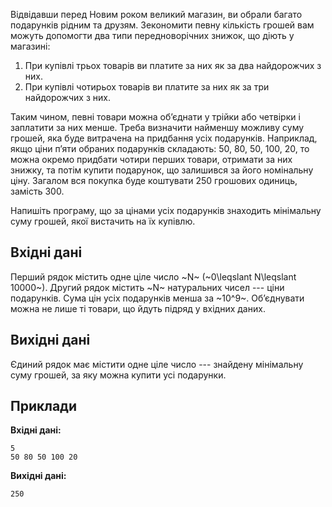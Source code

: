 ﻿Відвідавши перед Новим роком великий магазин, ви обрали багато подарунків рідним та друзям. Зекономити певну кількість грошей вам можуть допомогти два типи передноворічних знижок, що діють у магазині:
1. При купівлі трьох товарів ви платите за них як за два найдорожчих з них.
2. При купівлі чотирьох товарів ви платите за них як за три найдорожчих з них.

Таким чином, певні товари можна об’єднати у трійки або четвірки і заплатити за них менше. Треба визначити найменшу можливу суму грошей, яка буде витрачена на придбання усіх подарунків. Наприклад, якщо ціни п’яти обраних подарунків складають: 50, 80, 50, 100, 20, то можна окремо придбати чотири перших товари, отримати за них знижку, та потім купити подарунок, що залишився за його номінальну ціну. Загалом вся покупка буде коштувати 250 грошових одиниць, замість 300.

Напишіть програму, що за цінами усіх подарунків знаходить мінімальну суму грошей, якої вистачить на їх купівлю.

## Вхідні дані
Перший рядок містить одне ціле число ~N~ (~0\leqslant N\leqslant 10000~). Другий рядок містить ~N~ натуральних чисел --- ціни подарунків. Сума цін усіх подарунків менша за ~10^9~. Об’єднувати можна не лише ті товари, що йдуть підряд у вхідних даних.

## Вихідні дані
Єдиний рядок має містити одне ціле число --- знайдену мінімальну суму грошей, за яку можна купити усі подарунки.

## Приклади
**Вхідні дані:**
```
5
50 80 50 100 20
```

**Вихідні дані:**
```
250
```
